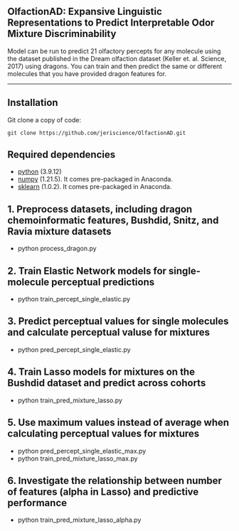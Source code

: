 ## OlfactionAD: Expansive Linguistic Representations to Predict Interpretable Odor Mixture Discriminability

Model can be run to predict 21 olfactory percepts for any molecule using the dataset published in the Dream olfaction dataset (Keller et. al. Science, 2017) using dragons. You can train and then predict the same or different molecules that you have provided dragon features for.

---

## Installation
Git clone a copy of code:
```
git clone https://github.com/jeriscience/OlfactionAD.git
```
## Required dependencies

* [python](https://www.python.org) (3.9.12)
* [numpy](http://www.numpy.org) (1.21.5). It comes pre-packaged in Anaconda.
* [sklearn](https://scikit-learn.org) (1.0.2). It comes pre-packaged in Anaconda.

## 1. Preprocess datasets, including dragon chemoinformatic features, Bushdid, Snitz, and Ravia mixture datasets
* python process_dragon.py

## 2. Train Elastic Network models for single-molecule perceptual predictions
* python train_percept_single_elastic.py

## 3. Predict perceptual values for single molecules and calculate perceptual valuse for mixtures
* python pred_percept_single_elastic.py

## 4. Train Lasso models for mixtures on the Bushdid dataset and predict across cohorts
* python train_pred_mixture_lasso.py

## 5. Use maximum values instead of average when calculating perceptual values for mixtures
* python pred_percept_single_elastic_max.py
* python train_pred_mixture_lasso_max.py

## 6. Investigate the relationship between number of features (alpha in Lasso) and predictive performance
* python train_pred_mixture_lasso_alpha.py


